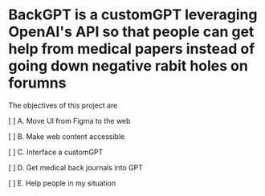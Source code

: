 # BackGPT is a customGPT leveraging OpenAI's API so that people can get help from medical papers instead of going down negative rabit holes on forumns

The objectives of this project are

[ ] A. Move UI from Figma to the web

[ ] B. Make web content accessible

[ ] C. Interface a customGPT

[ ] D. Get medical back journals into GPT

[ ] E. Help people in my situation
